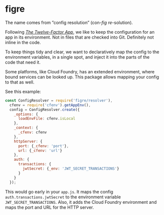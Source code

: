 # figre

The name comes from ”config resolution” (con-*fig re*-solution).

Following *[The Twelve-Factor App](http://12factor.net)*, we like to keep the configuration for an app in its environment. Not in files that are checked into Git. Definitely not inline in the code.

To keep things tidy and clear, we want to declaratively map the config to the environment variables, in a single spot, and inject it into the parts of the code that need it.

Some platforms, like Cloud Foundry, has an extended environment, where bound services can be looked up. This package allows mapping your config to that as well.

See this example:

```js
const ConfigResolver = require('figre/resolver'),
  cfenv = require('cfenv').getAppEnv(),
  config = ConfigResolver.create({
    _options: {
      loadEnvFile: cfenv.isLocal
    },
    _context: {
      _cfenv: cfenv
    },
    httpServer: {
      port: {_cfenv: 'port'},
      url: {_cfenv: 'url'}
    },
    auth: {
      transactions: {
        jwtSecret: {_env: 'JWT_SECRET_TRANSACTIONS'}
      }
    }
  });
```

This would go early in your `app.js`. It maps the config `auth.transactions.jwtSecret` to the environment variable `JWT_SECRET_TRANSACTIONS`. Also, it adds the Cloud Foundry environment and maps the port and URL for the HTTP server.